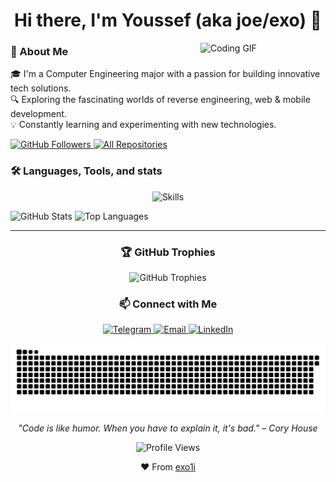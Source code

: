 <h1 align="center">Hi there, I'm Youssef (aka joe/exo) 👋</h1>

<img align="right" src="https://media.giphy.com/media/1yld7nW3oQ2IyRubUm/giphy.gif" alt="Coding GIF" width="200"/>


<div>
  <h3>🚀 About Me</h3>
  <p>
    🎓 I'm a Computer Engineering major with a passion for building innovative tech solutions.<br>
    🔍 Exploring the fascinating worlds of reverse engineering, web & mobile development.<br>
    💡 Constantly learning and experimenting with new technologies.
  </p>
  
  <p>
    <a href="https://github.com/exo1i">
      <img src="https://img.shields.io/github/followers/exo1i?label=Follow&style=social" alt="GitHub Followers"/>
    </a>
    <a href="https://github.com/exo1i?tab=repositories">
      <img src="https://img.shields.io/badge/Repos-View%20All-brightgreen?style=flat" alt="All Repositories"/>
    </a>
  </p>

</div>

<div>
  <h3>🛠️ Languages, Tools, and stats</h3>
  
  <p align="center">
    <img src="https://skillicons.dev/icons?i=js,ts,react,html,css,py,cs,azure,arduino,c,cpp,bash,dart,debian,docker,figma,firebase,flutter,git,java,linux,nodejs,postgresql,redis,vscode,github,kotlin,markdown,nextjs,postman,powershell,prisma,tailwind,threejs,vercel,vite&perline=8" alt="Skills" />
  </p>

  <img src="https://github-readme-stats.vercel.app/api?username=exo1i&show_icons=true&theme=dracula&count_private=true&include_all_commits=true" alt="GitHub Stats" width="400"/>
  <img src="https://github-readme-stats.vercel.app/api/top-langs/?username=exo1i&layout=compact&theme=dracula&hide=html,css" alt="Top Languages" width="300"/>
</div>

---

<h3 align="center">🏆 GitHub Trophies</h3>
<p align="center">
  <img src="https://github-profile-trophy.vercel.app/?username=exo1i&theme=dracula&no-frame=true&row=1&column=7" alt="GitHub Trophies" />
</p>

<h3 align="center">📫 Connect with Me</h3>
<p align="center">
  <a href="https://t.me/exo1i" target="_blank">
    <img src="https://img.shields.io/badge/Telegram-2CA5E0?style=for-the-badge&logo=telegram&logoColor=white" alt="Telegram"/>
  </a>
  <a href="mailto:youssefnoser1i@gmail.com" target="_blank">
    <img src="https://img.shields.io/badge/Email-D14836?style=for-the-badge&logo=gmail&logoColor=white" alt="Email"/>
  </a>
  <a href="https://www.linkedin.com/in/youssef-noser-a01034283" target="_blank">
    <img src="https://img.shields.io/badge/LinkedIn-0077B5?style=for-the-badge&logo=linkedin&logoColor=white" alt="LinkedIn"/>
  </a>
</p>

<p align="center">
  <img src="https://raw.githubusercontent.com/exo1i/exo1i/output/snake.svg" alt="Snake animation" />
</p>

<p align="center">
  <i>"Code is like humor. When you have to explain it, it's bad." – Cory House</i>
</p>

<p align="center">
  <img src="https://komarev.com/ghpvc/?username=exo1i&color=blueviolet&style=flat-square&label=Profile+Views" alt="Profile Views"/>
</p>

<p align="center">❤️ From <a href="https://github.com/exo1i">exo1i</a></p>
